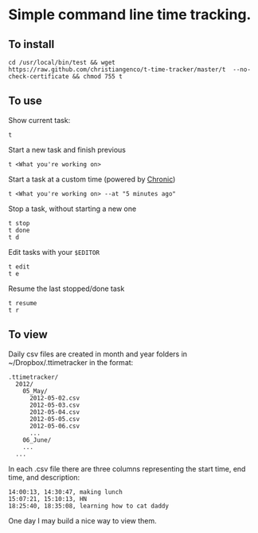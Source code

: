 # Simple command line time tracking.


To install
----------

    cd /usr/local/bin/test && wget https://raw.github.com/christiangenco/t-time-tracker/master/t  --no-check-certificate && chmod 755 t

To use
------

Show current task:

    t
  
Start a new task and finish previous
  
    t <What you're working on>
  
Start a task at a custom time (powered by [Chronic](https://github.com/mojombo/chronic))

    t <What you're working on> --at "5 minutes ago"

Stop a task, without starting a new one

    t stop
    t done
    t d
  
Edit tasks with your `$EDITOR`

    t edit
    t e
  
Resume the last stopped/done task

    t resume
    t r

To view
-------

Daily csv files are created in month and year folders in ~/Dropbox/.ttimetracker in the format:

    .ttimetracker/
      2012/
        05_May/
          2012-05-02.csv
          2012-05-03.csv
          2012-05-04.csv
          2012-05-05.csv
          2012-05-06.csv
          ...
        06_June/
        ...
      ...

In each .csv file there are three columns representing the start time, end time, and description:

    14:00:13, 14:30:47, making lunch
    15:07:21, 15:10:13, HN
    18:25:40, 18:35:08, learning how to cat daddy

One day I may build a nice way to view them.